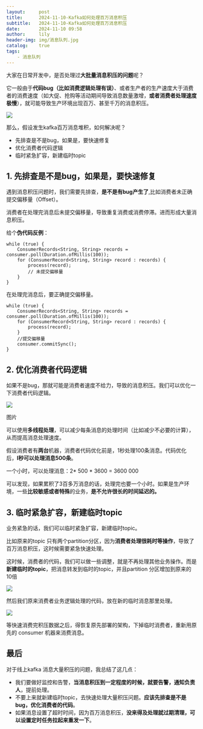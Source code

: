 ```yaml
---
layout:     post
title:      2024-11-10-Kafka如何处理百万消息积压
subtitle:   2024-11-10-Kafka如何处理百万消息积压
date:       2024-11-10 09:58
author:     lily
header-img: img/消息队列.jpg
catalog:    true
tags:
    - 消息队列
---
```

大家在日常开发中，是否处理过**大批量消息积压的问题**呢？

它一般由于**代码bug（比如消费逻辑处理有误）**、或者生产者的生产速度大于消费者的消费速度（如大促、抢购等活动期间导致消息数量激增，**或者消费者处理速度极慢**），就可能导致生产环境出现百万、甚至千万的消息积压。

![](https://cdn.nlark.com/yuque/0/2024/webp/33597641/1730096879634-ae44cf6d-317c-42f1-b56f-6babc3920d1f.webp)

那么，假设发生kafka百万消息堆积，如何解决呢？

- 先排查是不是bug，如果是，要快速修复
- 优化消费者代码逻辑
- 临时紧急扩容，新建临时topic

## **1. 先排查是不是bug，如果是，要快速修复**

遇到消息积压问题时，我们需要先排查，**是不是有bug产生了**,比如消费者未正确提交偏移量（Offset）。

消费者在处理完消息后未提交偏移量，导致重复消费或消费停滞。进而形成大量消息积压。

给个**伪代码反例**：

```
while (true) {
    ConsumerRecords<String, String> records = consumer.poll(Duration.ofMillis(100));
    for (ConsumerRecord<String, String> record : records) {
        process(record);
        // 未提交偏移量
    }
}
```

在处理完消息后，要正确提交偏移量。

```
while (true) {
    ConsumerRecords<String, String> records = consumer.poll(Duration.ofMillis(100));
    for (ConsumerRecord<String, String> record : records) {
        process(record);
    }
    //提交偏移量
    consumer.commitSync();
}
```

## **2. 优化消费者代码逻辑**

如果不是bug，那就可能是消费者速度不给力，导致的消息积压。我们可以优化一下消费者代码逻辑。

![](https://cdn.nlark.com/yuque/0/2024/webp/33597641/1730096879635-7e77011a-c341-4a67-8f30-86c652b1b2fc.webp)

图片

可以使用**多线程处理**，可以减少每条消息的处理时间（比如减少不必要的计算），从而提高消息处理速度。

假设消费者有**两台**机器，消费者代码优化前是，1秒处理100条消息。代码优化后，**l秒可以处理消息500条**。

一个小时，可以处理消息：2* 500 * 3600 = 3600 000

可以发现，如果累积了3百多万消息的话，处理完也要一个小时。如果是生产环境，一些**比较敏感或者特殊**的业务，**是不允许很长的时间延迟的。**

## **3. 临时紧急扩容，新建临时topic**

业务紧急的话，我们可以临时紧急扩容，新建临时topic。

比如原来的topic 只有两个partition分区，因为**消费者处理很耗时等操作**，导致了百万消息积压，这时候需要紧急快速处理。

这时候，消费者的代码，我们可以做一些调整，就是不再处理其他业务操作。而是**新建临时的topic**，把消息转发到临时的topic，并且partition 分区增加到原来的 10倍

![](https://cdn.nlark.com/yuque/0/2024/webp/33597641/1730096879596-b96b261d-5334-4cbd-ad3b-6856735f5412.webp)

然后我们原来消费者业务逻辑处理的代码，放在新的临时消息那里处理。

![](https://cdn.nlark.com/yuque/0/2024/webp/33597641/1730096879581-30d105d8-4687-442b-8b1e-3811ff9c5caf.webp)

等快速消费完积压数据之后，得恢复原先部署的架构，下掉临时消费者，重新用原先的 consumer 机器来消费消息。

## **最后**

对于线上kafka 消息大量积压的问题，我总结了这几点：

- 我们要做好监控和告警，**当消息积压到一定程度的时候，就要告警，通知负责人**，提前处理。
- 不要上来就新建临时topic，去快速处理大量积压问题。**应该先排查是不是bug，优化消费者的代码**。
- 如果消息设置了超时时间，因为百万消息积压，**没来得及处理就过期清理，可以设置定时任务拉起来重发一下**。
